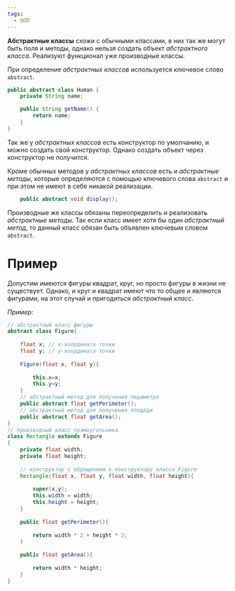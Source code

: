 ```yaml
---
tags:
  - ООП
---
```


**Абстрактные классы** схожи с обычными классами, в них так же могут быть поля и методы, однако нельзя создать объект *абстрактного класса*. Реализуют функционал уже производные классы.

При определение *абстрактных классов* используется ключевое слово `abstract`.

```java
public abstract class Human {
	private String name;

	public String getName() {
		return name;
	}
}
```

Так же у *абстрактных классов* есть конструктор по умолчанию, и можно создать свой конструктор. Однако создать объект через конструктор не получится.

Кроме обычных методов у *абстрактных классов* есть и *абстрактные методы*, которые определяются с помощью ключевого слова `abstract` и при этом не имеют в себе никакой реализации.

```java
	public abstract void display();
```

Производные же классы обязаны переопределить и реализовать *абстрактные методы*. Так если класс имеет хотя бы один *абстрактный метод*, то данный класс обязан быть объявлен ключевым словом `abstract`.

# Пример

Допустим имеются фигуры квадрат, круг, но просто фигуры в жизни не существует. Однако, и круг и квадрат имеют что то общее и являются фигурами, на этот случай и пригодиться *абстрактный класс*.

*Пример:*
```java
// абстрактный класс фигуры
abstract class Figure{
     
    float x; // x-координата точки
    float y; // y-координата точки
  
    Figure(float x, float y){
         
        this.x=x;
        this.y=y;
    }
    // абстрактный метод для получения периметра
    public abstract float getPerimeter();
    // абстрактный метод для получения площади
    public abstract float getArea();
}
// производный класс прямоугольника
class Rectangle extends Figure
{
    private float width;
    private float height;
  
    // конструктор с обращением к конструктору класса Figure
    Rectangle(float x, float y, float width, float height){
         
        super(x,y);
        this.width = width;
        this.height = height;
    }
     
    public float getPerimeter(){
         
        return width * 2 + height * 2;
    }
     
    public float getArea(){
         
        return width * height;
    }
}
```